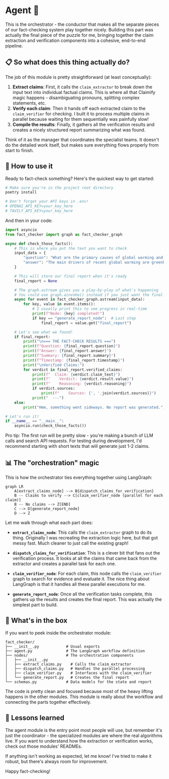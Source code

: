# Agent 🚦

This is the orchestrator - the conductor that makes all the separate pieces of our fact-checking system play together nicely. Building this part was actually the final piece of the puzzle for me, bringing together the claim extraction and verification components into a cohesive, end-to-end pipeline.

## 📋 So what does this thing actually do?

The job of this module is pretty straightforward (at least conceptually): 

1.  **Extract claims**: First, it calls the `claim_extractor` to break down the input text into individual factual claims. This is where all that Claimify magic happens - disambiguating pronouns, splitting complex statements, etc.
2.  **Verify each claim**: Then it hands off each extracted claim to the `claim_verifier` for checking. I built it to process multiple claims in parallel because waiting for them sequentially was painfully slow!
3.  **Compile the results**: Finally, it gathers all the verification results and creates a nicely structured report summarizing what was found.

Think of it as the manager that coordinates the specialist teams. It doesn't do the detailed work itself, but makes sure everything flows properly from start to finish.

## 🚀 How to use it

Ready to fact-check something? Here's the quickest way to get started:

```bash
# Make sure you're in the project root directory
poetry install

# Don't forget your API keys in .env!
# OPENAI_API_KEY=your_key_here
# TAVILY_API_KEY=your_key_here
```

And then in your code:

```python
import asyncio
from fact_checker import graph as fact_checker_graph

async def check_those_facts():
    # This is where you put the text you want to check
    input_data = {
        "question": "What are the primary causes of global warming and what does the IPCC state about human contribution?",
        "answer": "The main drivers of recent global warming are greenhouse gas emissions from burning fossil fuels, deforestation, and industrial activities. The IPCC has stated that human activities have warmed the planet by about 1.0°C since pre-industrial times.",
    }

    # This will store our final report when it's ready
    final_report = None

    # The graph.astream gives you a play-by-play of what's happening
    # You could use graph.ainvoke() instead if you just want the final result
    async for event in fact_checker_graph.astream(input_data):
        for key, value in event.items():
            # I usually print this to see progress in real-time
            print(f"Node: {key} completed!")
            if key == "generate_report_node":  # Last step
                final_report = value.get("final_report")

    # Let's see what we found!
    if final_report:
        print("\n=== THE FACT-CHECK RESULTS ===")
        print(f"Question: {final_report.question}")
        print(f"Answer: {final_report.answer}")
        print(f"Summary: {final_report.summary}")
        print(f"Timestamp: {final_report.timestamp}")
        print("\nVerified Claims:")
        for verdict in final_report.verified_claims:
            print(f"  Claim: {verdict.claim_text}")
            print(f"    Verdict: {verdict.result.value}")
            print(f"    Reasoning: {verdict.reasoning}")
            if verdict.sources:
                print(f"    Sources: {', '.join(verdict.sources)}")
            print("  ---")
    else:
        print("Hmm, something went sideways. No report was generated.")

# Let's run it!
if __name__ == "__main__":
    asyncio.run(check_those_facts())
```

Pro tip: The first run will be pretty slow - you're making a bunch of LLM calls and search API requests. For testing during development, I'd recommend starting with short texts that will generate just 1-2 claims.

## 📊 The "orchestration" magic

This is how the orchestrator ties everything together using LangGraph:

```mermaid
graph LR
    A[extract_claims_node] --> B{dispatch_claims_for_verification}
    B -- Claims to verify --> C[claim_verifier_node (parallel for each claim)]
    B -- No claims --> Z[END]
    C --> D[generate_report_node]
    D --> Z
```

Let me walk through what each part does:

-   **`extract_claims_node`**: This calls the `claim_extractor` graph to do its thing. Originally I was recreating the extraction logic here, but that got messy fast. Much cleaner to just call the existing graph!

-   **`dispatch_claims_for_verification`**: This is a clever bit that fans out the verification process. It looks at all the claims that came back from the extractor and creates a parallel task for each one. 

-   **`claim_verifier_node`**: For each claim, this node calls the `claim_verifier` graph to search for evidence and evaluate it. The nice thing about LangGraph is that it handles all these parallel executions for me.

-   **`generate_report_node`**: Once all the verification tasks complete, this gathers up the results and creates the final report. This was actually the simplest part to build.


## 📂 What's in the box

If you want to peek inside the orchestrator module:

```
fact_checker/
├── __init__.py            # Usual exports
├── agent.py               # The LangGraph workflow definition
├── nodes/                 # The orchestration components
│   ├── __init__.py
│   ├── extract_claims.py    # Calls the claim_extractor
│   ├── dispatch_claims.py   # Handles the parallel processing
│   ├── claim_verifier.py    # Interfaces with the claim_verifier
│   └── generate_report.py   # Creates the final report
└── schemas.py             # Data models for the state and report
```

The code is pretty clean and focused because most of the heavy lifting happens in the other modules. This module is really about the workflow and connecting the parts together effectively.

## 📝 Lessons learned

The agent module is the entry point most people will use, but remember it's just the coordinator - the specialized modules are where the real algorithms live. If you want to understand how the extraction or verification works, check out those modules' READMEs.

If anything isn't working as expected, let me know! I've tried to make it robust, but there's always room for improvement.

Happy fact-checking!
